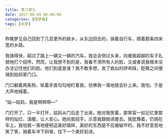 ```yaml
---
title: 零八零九
date: 2017-08-09 00:00:00
categories: [残梦集]
tags: [长梦]
---
```


昨晚梦见自己回到了几百里外的故乡，从东边回去的，骑着自行车，顺着那条四米宽的乡路。

我骑得快，超过了路上一辆又一辆的汽车。我总会侧过头来，向被我超越的车子礼貌地打个招呼。然而，让我想不到的是，我看不清所有人的脸，又或者说我根本没办法记住他们的脸。他们到底是谁？我不敢多想，发了疯似的拼命踩，眨眼之间便骑到姑妈家门口。

门口躺着两条狗，呲着牙直勾勾地盯着我，仿佛我一落地就会扑上来。我怕，于是大声地喊着。

“姑—姑妈，我是啊辉啊—”

门打开了，只一半打开，姑妈从门后走了出来。她对我笑着，那笑容一如记忆里那样的灿烂、温暖，让人安心。她向我招手，示意我跟她进屋去。我犹豫着，仍骑在车上。我怕我一落地便把这美好踏碎，美好的东西是不应被破坏的。我不好意思地笑了笑，骑着车冲下斜坡，往下一个美好前进。

